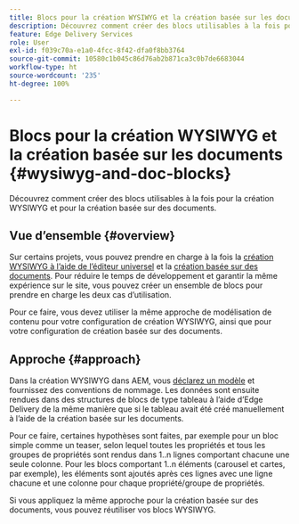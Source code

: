 ```yaml
---
title: Blocs pour la création WYSIWYG et la création basée sur les documents
description: Découvrez comment créer des blocs utilisables à la fois pour la création WYSIWYG et pour la création basée sur des documents.
feature: Edge Delivery Services
role: User
exl-id: f039c70a-e1a0-4fcc-8f42-dfa0f8bb3764
source-git-commit: 10580c1b045c86d76ab2b871ca3c0b7de6683044
workflow-type: ht
source-wordcount: '235'
ht-degree: 100%

---
```


# Blocs pour la création WYSIWYG et la création basée sur les documents {#wysiwyg-and-doc-blocks}

Découvrez comment créer des blocs utilisables à la fois pour la création WYSIWYG et pour la création basée sur des documents.

## Vue d’ensemble {#overview}

Sur certains projets, vous pouvez prendre en charge à la fois la [création WYSIWYG à l’aide de l’éditeur universel](/help/edge/wysiwyg-authoring/authoring.md) et la [création basée sur des documents](/help/edge/docs/authoring.md). Pour réduire le temps de développement et garantir la même expérience sur le site, vous pouvez créer un ensemble de blocs pour prendre en charge les deux cas d’utilisation.

Pour ce faire, vous devez utiliser la même approche de modélisation de contenu pour votre configuration de création WYSIWYG, ainsi que pour votre configuration de création basée sur des documents.

## Approche {#approach}

Dans la création WYSIWYG dans AEM, vous [déclarez un modèle](/help/edge/wysiwyg-authoring/content-modeling.md) et fournissez des conventions de nommage. Les données sont ensuite rendues dans des structures de blocs de type tableau à l’aide d’Edge Delivery de la même manière que si le tableau avait été créé manuellement à l’aide de la création basée sur les documents.

Pour ce faire, certaines hypothèses sont faites, par exemple pour un bloc simple comme un teaser, selon lequel toutes les propriétés et tous les groupes de propriétés sont rendus dans 1..n lignes comportant chacune une seule colonne. Pour les blocs comportant 1..n éléments (carousel et cartes, par exemple), les éléments sont ajoutés après ces lignes avec une ligne chacune et une colonne pour chaque propriété/groupe de propriétés.

Si vous appliquez la même approche pour la création basée sur des documents, vous pouvez réutiliser vos blocs WYSIWYG.

